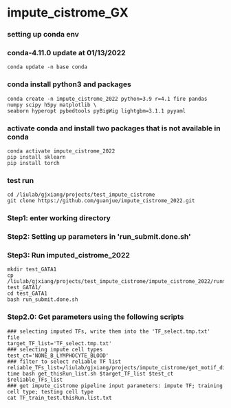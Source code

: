 # impute_cistrome_GX

### setting up conda env
### conda-4.11.0 update at 01/13/2022
```
conda update -n base conda
```

### conda install python3 and packages
```
conda create -n impute_cistrome_2022 python=3.9 r=4.1 fire pandas numpy scipy h5py matplotlib \
seaborn hyperopt pybedtools pyBigWig lightgbm=3.1.1 pyyaml
```

### activate conda and install two packages that is not available in conda
```
conda activate impute_cistrome_2022
pip install sklearn
pip install torch
```


### test run
```
cd /liulab/gjxiang/projects/test_impute_cistrome
git clone https://github.com/guanjue/impute_cistrome_2022.git
```

### Step1: enter working directory
### Step2: Setting up parameters in 'run_submit.done.sh' 
### Step3: Run imputed_cistrome_2022 
```
mkdir test_GATA1
cp /liulab/gjxiang/projects/test_impute_cistrome/impute_cistrome_2022/runme/* test_GATA1/
cd test_GATA1
bash run_submit.done.sh
```

### Step2.0: Get parameters using the following scripts
```
### selecting imputed TFs, write them into the 'TF_select.tmp.txt' file
target_TF_list='TF_select.tmp.txt'
### selecting impute cell types
test_ct='NONE_B_LYMPHOCYTE_BLOOD'
### filter to select reliable TF list
reliable_TFs_list=/liulab/gjxiang/projects/impute_cistrome/get_motif_difscore/reliable_TFs.txt
time bash get_thisRun_list.sh $target_TF_list $test_ct $reliable_TFs_list
### get impute_cistrome pipeline input parameters: impute TF; training cell type; testing cell type
cat TF_train_test.thisRun.list.txt

```
